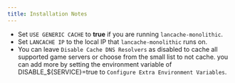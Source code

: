 ```yaml
---
title: Installation Notes
---
```


- Set `USE GENERIC CACHE` to **true** if you are running `lancache-monolithic`.
- Set `LANCACHE IP` to the local IP that `lancache-monolithic` runs on.
- You can leave `Disable Cache DNS Resolvers` as disabled to cache all supported game servers or choose from the small list to not cache. you can add more by setting the environment variable of DISABLE\_${SERVICE}=true to `Configure Extra Environment Variables`.
